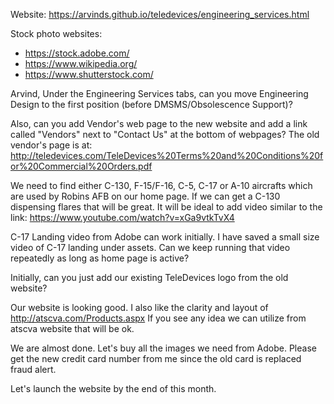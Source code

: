 Website: https://arvinds.github.io/teledevices/engineering_services.html

Stock photo websites:
- https://stock.adobe.com/
- https://www.wikipedia.org/
- https://www.shutterstock.com/

Arvind, Under the Engineering Services tabs, can you move Engineering Design to the first position (before DMSMS/Obsolescence Support)?

Also, can you add Vendor's web page to the new website and add a link called "Vendors" next to "Contact Us" at the bottom of webpages? The old vendor's page is at: http://teledevices.com/TeleDevices%20Terms%20and%20Conditions%20for%20Commercial%20Orders.pdf

We need to find either C-130, F-15/F-16, C-5, C-17 or A-10 aircrafts which are used by Robins AFB on our home page. If we can get a C-130 dispensing flares that will be great.
It will be ideal to add video similar to the link: https://www.youtube.com/watch?v=xGa9vtkTvX4

C-17 Landing video from Adobe can work initially. I have saved a small size video of C-17 landing under assets. Can we keep running that video repeatedly as long as home page is active?

Initially, can you just add our existing TeleDevices logo from the old website?

Our website is looking good. I also like the clarity and layout of http://atscva.com/Products.aspx If you see any idea we can utilize from atscva website that will be ok.

We are almost done. Let's buy all the images we need from Adobe. Please get the new credit card number from me since the old card is replaced fraud alert. 

Let's launch the website by the end of this month.
